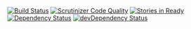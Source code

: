 [![Build Status](https://travis-ci.org/realestateanalytics/web-app.svg?branch=master)](https://travis-ci.org/realestateanalytics/web-app)
[![Scrutinizer Code Quality](https://scrutinizer-ci.com/g/realestateanalytics/web-app/badges/quality-score.png?b=master)](https://scrutinizer-ci.com/g/realestateanalytics/web-app/?branch=master)
[![Stories in Ready](https://badge.waffle.io/realestateanalytics/web-app.png?label=ready&title=Ready)](http://waffle.io/realestateanalytics/web-app)
[![Dependency Status](https://david-dm.org/realestateanalytics/web-app.svg)](https://david-dm.org/realestateanalytics/web-app)
[![devDependency Status](https://david-dm.org/realestateanalytics/web-app/dev-status.svg)](https://david-dm.org/realestateanalytics/web-app#info=devDependencies)
